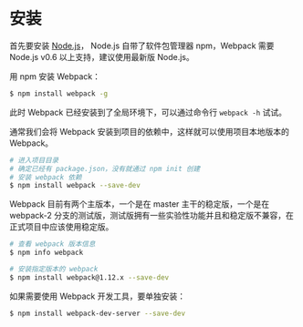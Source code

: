 # 安装

首先要安装 [Node.js](https://nodejs.org/en/download/)， Node.js 自带了软件包管理器 npm，Webpack 需要 Node.js v0.6 以上支持，建议使用最新版 Node.js。

用 npm 安装 Webpack：

```bash
$ npm install webpack -g
```

此时 Webpack 已经安装到了全局环境下，可以通过命令行 `webpack -h` 试试。

通常我们会将 Webpack 安装到项目的依赖中，这样就可以使用项目本地版本的 Webpack。

```bash
# 进入项目目录
# 确定已经有 package.json，没有就通过 npm init 创建
# 安装 webpack 依赖
$ npm install webpack --save-dev
```

Webpack 目前有两个主版本，一个是在 master 主干的稳定版，一个是在 webpack-2 分支的测试版，测试版拥有一些实验性功能并且和稳定版不兼容，在正式项目中应该使用稳定版。

```bash
# 查看 webpack 版本信息
$ npm info webpack

# 安装指定版本的 webpack
$ npm install webpack@1.12.x --save-dev
```

如果需要使用 Webpack 开发工具，要单独安装：

```bash
$ npm install webpack-dev-server --save-dev
```

